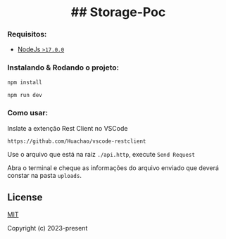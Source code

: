 <h1 align="center">
  ## Storage-Poc
</h1>

### **Requisitos:**

- [NodeJs `>17.0.0`](https://nodejs.org/en/)

### **Instalando & Rodando o projeto:**

```bash
npm install
```

```bash
npm run dev
```

### **Como usar:**

Inslate a extenção Rest Client no VSCode
```
https://github.com/Huachao/vscode-restclient
```

Use o arquivo que está na raiz `./api.http`, execute `Send Request`

Abra o terminal e cheque as informações do arquivo enviado que deverá constar na pasta `uploads`.

## License <a name="license"></a>

[MIT](http://opensource.org/licenses/MIT)

Copyright (c) 2023-present
